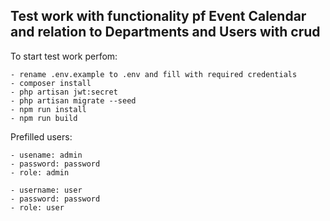 ## Test work with functionality pf Event Calendar and relation to Departments and Users with crud


To start test work perfom:

    - rename .env.example to .env and fill with required credentials
    - composer install
    - php artisan jwt:secret
    - php artisan migrate --seed
    - npm run install
    - npm run build

Prefilled users:

    - usename: admin
    - password: password
    - role: admin

    - username: user
    - password: password
    - role: user